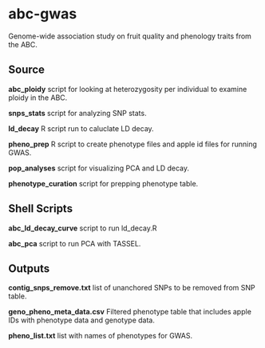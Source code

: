 # abc-gwas
Genome-wide association study on fruit quality and phenology traits from the ABC.

## Source
**abc_ploidy** script for looking at heterozygosity per individual to examine ploidy in the ABC.

**snps_stats** script for analyzing SNP stats.

**ld_decay** R script run to caluclate LD decay.

**pheno_prep** R script to create phenotype files and apple id files for running GWAS.

**pop_analyses** script for visualizing PCA and LD decay.

**phenotype_curation** script for prepping phenotype table.

## Shell Scripts

**abc_ld_decay_curve** script to run ld_decay.R

**abc_pca** script to run PCA with TASSEL.

## Outputs

**contig_snps_remove.txt** list of unanchored SNPs to be removed from SNP table.

**geno_pheno_meta_data.csv** Filtered phenotype table that includes apple IDs with phenotype data and genotype data.

**pheno_list.txt** list with names of phenotypes for GWAS.